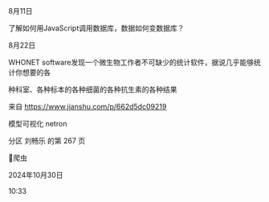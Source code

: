 

8月11日

了解如何用JavaScript调用数据库，数据如何变数据库？

8月22日

WHONET software发现一个微生物工作者不可缺少的统计软件，据说几乎能够统计你想要的各

种科室、各种标本的各种细菌的各种抗生素的各种结果

来自 <https://www.jianshu.com/p/662d5dc09219>

模型可视化
netron



分区 刘畅乐 的第 267 页

爬虫

2024年10月30日

10:33